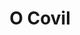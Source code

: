 ---
ref: sol-010-0052
title: "O Covil"
author_name: ["Figueiredo Sobral"]
publisher: ["Editorial Inquérito"]
year: "y1960"
origin: ["Portugal"]
formats: ["book-cover"]
disciplines: ["graphic-design"]
tags:
layout: artifact
status: ["scan"]
published: false
int_published: false
image_count:
date_added: 2023-06-16
batch:
---